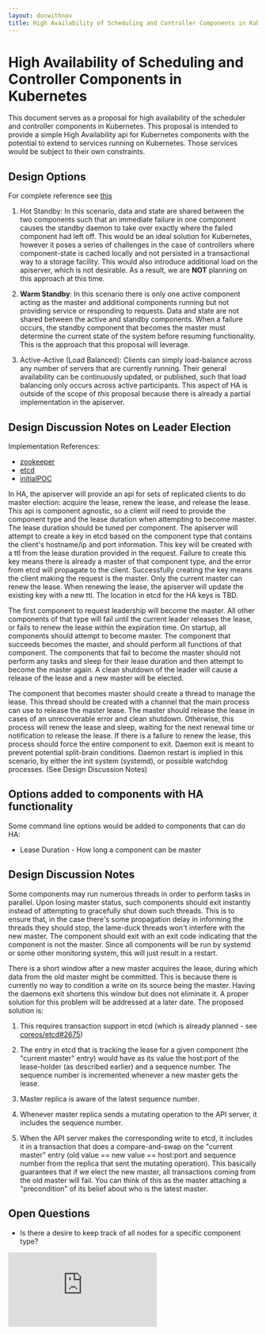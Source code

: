 ```yaml
---
layout: docwithnav
title: High Availability of Scheduling and Controller Components in Kubernetes
---
```

<!-- BEGIN MUNGE: UNVERSIONED_WARNING -->


<!-- END MUNGE: UNVERSIONED_WARNING -->

# High Availability of Scheduling and Controller Components in Kubernetes

This document serves as a proposal for high availability of the scheduler and controller components in Kubernetes.  This proposal is intended to provide a simple High Availability api for Kubernetes components with the potential to extend to services running on Kubernetes.  Those services would be subject to their own constraints.

## Design Options

For complete reference see [this](https://www.ibm.com/developerworks/community/blogs/RohitShetty/entry/high_availability_cold_warm_hot?lang=en)

1. Hot Standby: In this scenario, data and state are shared between the two components such that an immediate failure in one component causes the standby daemon to take over exactly where the failed component had left off.  This would be an ideal solution for Kubernetes, however it poses a series of challenges in the case of controllers where component-state is cached locally and not persisted in a transactional way to a storage facility.  This would also introduce additional load on the apiserver, which is not desirable.  As a result, we are **NOT** planning on this approach at this time.

2. **Warm Standby**: In this scenario there is only one active component acting as the master and additional components running but not providing service or responding to requests.  Data and state are not shared between the active and standby components.  When a failure occurs, the standby component that becomes the master must determine the current state of the system before resuming functionality.  This is the approach that this proposal will leverage.

3. Active-Active (Load Balanced): Clients can simply load-balance across any number of servers that are currently running.  Their general availability can be continuously updated, or published, such that load balancing only occurs across active participants.  This aspect of HA is outside of the scope of *this* proposal because there is already a partial implementation in the apiserver.

## Design Discussion Notes on Leader Election

Implementation References:
* [zookeeper](http://zookeeper.apache.org/doc/trunk/recipes.html#sc_leaderElection)
* [etcd](https://groups.google.com/forum/#!topic/etcd-dev/EbAa4fjypb4)
* [initialPOC](https://github.com/rrati/etcd-ha)

In HA, the apiserver will provide an api for sets of replicated clients to do master election: acquire the lease, renew the lease, and release the lease.  This api is component agnostic, so a client will need to provide the component type and the lease duration when attempting to become master.  The lease duration should be tuned per component.  The apiserver will attempt to create a key in etcd based on the component type that contains the client's hostname/ip and port information. This key will be created with a ttl from the lease duration provided in the request.  Failure to create this key means there is already a master of that component type, and the error from etcd will propagate to the client.  Successfully creating the key means the client making the request is the master.  Only the current master can renew the lease.  When renewing the lease, the apiserver will update the existing key with a new ttl.  The location in etcd for the HA keys is TBD.

The first component to request leadership will become the master.  All other components of that type will fail until the current leader releases the lease, or fails to renew the lease within the expiration time.  On startup, all components should attempt to become master.  The component that succeeds becomes the master, and should perform all functions of that component.  The components that fail to become the master should not perform any tasks and sleep for their lease duration and then attempt to become the master again. A clean shutdown of the leader will cause a release of the lease and a new master will be elected.

The component that becomes master should create a thread to manage the lease.  This thread should be created with a channel that the main process can use to release the master lease.  The master should release the lease in cases of an unrecoverable error and clean shutdown.  Otherwise, this process will renew the lease and sleep, waiting for the next renewal time or notification to release the lease.  If there is a failure to renew the lease, this process should force the entire component to exit.  Daemon exit is meant to prevent potential split-brain conditions.  Daemon restart is implied in this scenario, by either the init system (systemd), or possible watchdog processes.  (See Design Discussion Notes)

## Options added to components with HA functionality

Some command line options would be added to components that can do HA:

* Lease Duration - How long a component can be master

## Design Discussion Notes

Some components may run numerous threads in order to perform tasks in parallel.  Upon losing master status, such components should exit instantly instead of attempting to gracefully shut down such threads.  This is to ensure that, in the case there's some propagation delay in informing the threads they should stop, the lame-duck threads won't interfere with the new master.  The component should exit with an exit code indicating that the component is not the master.  Since all components will be run by systemd or some other monitoring system, this will just result in a restart.

There is a short window after a new master acquires the lease, during which data from the old master might be committed.  This is because there is currently no way to condition a write on its source being the master.  Having the daemons exit shortens this window but does not eliminate it.  A proper solution for this problem will be addressed at a later date.  The proposed solution is:

1. This requires transaction support in etcd (which is already planned - see [coreos/etcd#2675](https://github.com/coreos/etcd/pull/2675))

2. The entry in etcd that is tracking the lease for a given component (the "current master" entry) would have as its value the host:port of the lease-holder (as described earlier) and a sequence number. The sequence number is incremented whenever a new master gets the lease.

3. Master replica is aware of the latest sequence number.

4. Whenever master replica sends a mutating operation to the API server, it includes the sequence number.

5. When the API server makes the corresponding write to etcd, it includes it in a transaction that does a compare-and-swap on the "current master" entry (old value == new value == host:port and sequence number from the replica that sent the mutating operation). This basically guarantees that if we elect the new master, all transactions coming from the old master will fail. You can think of this as the master attaching a "precondition" of its belief about who is the latest master.

## Open Questions

* Is there a desire to keep track of all nodes for a specific component type?


<!-- BEGIN MUNGE: IS_VERSIONED -->
<!-- TAG IS_VERSIONED -->
<!-- END MUNGE: IS_VERSIONED -->


<!-- BEGIN MUNGE: GENERATED_ANALYTICS -->
[![Analytics](https://kubernetes-site.appspot.com/UA-36037335-10/GitHub/docs/proposals/high-availability.md?pixel)]()
<!-- END MUNGE: GENERATED_ANALYTICS -->

